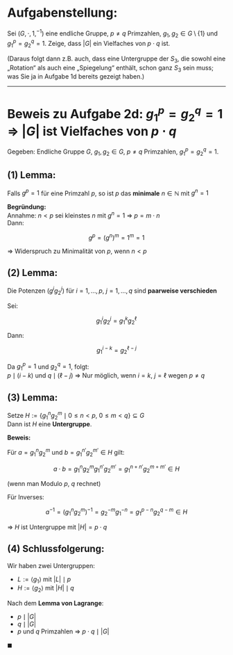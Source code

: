 # Aufgabenstellung:

Sei $(G, \cdot, 1, ^{-1})$ eine endliche Gruppe, $p \neq q$ Primzahlen, $g_1, g_2 \in G \setminus \{1\}$ und $g_1^p = g_2^q = 1$. 
Zeige, dass $|G|$ ein Vielfaches von $p \cdot q$ ist.

(Daraus folgt dann z.B. auch, dass eine Untergruppe der $S_3$, die sowohl eine „Rotation“ als auch eine „Spiegelung“ enthält, schon ganz $S_3$ sein muss; was Sie ja in Aufgabe 1d bereits gezeigt haben.)

---
# Beweis zu Aufgabe 2d: $g_1^p = g_2^q = 1$ ⇒ $|G|$ ist Vielfaches von $p \cdot q$

Gegeben: Endliche Gruppe $G$, $g_1, g_2 \in G$, $p \neq q$ Primzahlen, $g_1^p = g_2^q = 1$.

## (1) Lemma:

Falls $g^p = 1$ für eine Primzahl $p$, so ist $p$ das **minimale** $n \in \mathbb{N}$ mit $g^n = 1$

**Begründung:**  
Annahme: $n < p$ sei kleinstes $n$ mit $g^n = 1$ ⇒ $p = m \cdot n$  
Dann:

$$
g^p = (g^n)^m = 1^m = 1
$$

⇒ Widerspruch zu Minimalität von $p$, wenn $n < p$

## (2) Lemma:

Die Potenzen $(g^i g_2^j)$ für $i = 1, \dots, p$, $j = 1, \dots, q$ sind **paarweise verschieden**

Sei:

$$
g_1^i g_2^j = g_1^k g_2^\ell
$$

Dann:

$$
g_1^{i - k} = g_2^{\ell - j}
$$

Da $g_1^p = 1$ und $g_2^q = 1$, folgt:  
$p \mid (i - k)$ und $q \mid (\ell - j)$ ⇒ Nur möglich, wenn $i = k$, $j = \ell$ wegen $p \neq q$

## (3) Lemma:

Setze $H := \{ g_1^n g_2^m \mid 0 \leq n < p,\ 0 \leq m < q \} \subseteq G$  
Dann ist $H$ eine **Untergruppe**.

**Beweis:**

Für $a = g_1^n g_2^m$ und $b = g_1^{n'} g_2^{m'} \in H$ gilt:

$$
a \cdot b = g_1^n g_2^m g_1^{n'} g_2^{m'} = g_1^{n + n'} g_2^{m + m'} \in H
$$

(wenn man Modulo $p$, $q$ rechnet)

Für Inverses:

$$
a^{-1} = (g_1^n g_2^m)^{-1} = g_2^{-m} g_1^{-n} = g_1^{p - n} g_2^{q - m} \in H
$$

⇒ $H$ ist Untergruppe mit $|H| = p \cdot q$

## (4) Schlussfolgerung:

Wir haben zwei Untergruppen:

- $L := \langle g_1 \rangle$ mit $|L| \mid p$
- $H := \langle g_2 \rangle$ mit $|H| \mid q$

Nach dem **Lemma von Lagrange**:

- $p \mid |G|$
- $q \mid |G|$
- $p$ und $q$ Primzahlen ⇒ $p \cdot q \mid |G|$

$\blacksquare$
